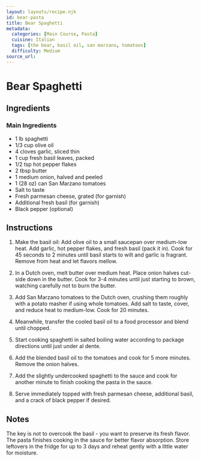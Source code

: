 ```yaml
---
layout: layouts/recipe.njk
id: bear-pasta
title: Bear Spaghetti
metadata:
  categories: [Main Course, Pasta]
  cuisine: Italian
  tags: [the bear, basil oil, san marzano, tomatoes]
  difficulty: Medium
source_url: 
---
```


# Bear Spaghetti

## Ingredients

### Main Ingredients
- 1 lb spaghetti
- 1/3 cup olive oil
- 4 cloves garlic, sliced thin
- 1 cup fresh basil leaves, packed
- 1/2 tsp hot pepper flakes
- 2 tbsp butter
- 1 medium onion, halved and peeled
- 1 (28 oz) can San Marzano tomatoes
- Salt to taste
- Fresh parmesan cheese, grated (for garnish)
- Additional fresh basil (for garnish)
- Black pepper (optional)

## Instructions

1. Make the basil oil: Add olive oil to a small saucepan over medium-low heat. Add garlic, hot pepper flakes, and fresh basil (pack it in). Cook for 45 seconds to 2 minutes until basil starts to wilt and garlic is fragrant. Remove from heat and let flavors mellow.

2. In a Dutch oven, melt butter over medium heat. Place onion halves cut-side down in the butter. Cook for 3-4 minutes until just starting to brown, watching carefully not to burn the butter.

3. Add San Marzano tomatoes to the Dutch oven, crushing them roughly with a potato masher if using whole tomatoes. Add salt to taste, cover, and reduce heat to medium-low. Cook for 20 minutes.

4. Meanwhile, transfer the cooled basil oil to a food processor and blend until chopped.

5. Start cooking spaghetti in salted boiling water according to package directions until just under al dente.

6. Add the blended basil oil to the tomatoes and cook for 5 more minutes. Remove the onion halves.

7. Add the slightly undercooked spaghetti to the sauce and cook for another minute to finish cooking the pasta in the sauce.

8. Serve immediately topped with fresh parmesan cheese, additional basil, and a crack of black pepper if desired.

## Notes
The key is not to overcook the basil - you want to preserve its fresh flavor. The pasta finishes cooking in the sauce for better flavor absorption. Store leftovers in the fridge for up to 3 days and reheat gently with a little water for moisture.